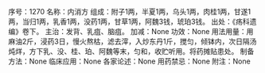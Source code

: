 序号：1270
名称：内消方
组成：附子1两，半夏1两，乌头1两，肉桂1两，甘遂1两，当归1两，乳香1两，没药1两，甘草1两，阿魏3钱，琥珀3钱。
出处：《疡科遗编》卷下。
主治：发背、乳疽、脑疽。
加减：None
功效：None
用法用量：用麻油2斤，浸药3日，慢火熬枯，滤去滓，入炒东丹1斤，搅匀，倾钵内，次日隔汤炖烊，方下乳、没、桂、珀、阿魏等末，匀和，收贮听用。将药摊贴患处。
制备方法：None
临床应用：None
各家论述：None
用药禁忌：None
附注：None
